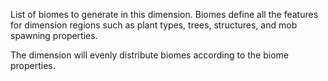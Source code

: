 List of biomes to generate in this dimension. Biomes define all the features for dimension
regions such as plant types, trees, structures, and mob spawning properties.

The dimension will evenly distribute biomes according to the biome properties.
